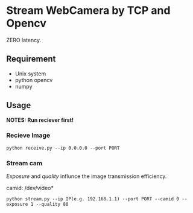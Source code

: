 # Stream WebCamera by TCP and Opencv

ZERO latency.

## Requirement

- Unix system
- python opencv
- numpy

## Usage

**NOTES: Run reciever first!**

### Recieve Image
```
python receive.py --ip 0.0.0.0 --port PORT
```

### Stream cam
*Exposure* and *quality* influnce the image transmission efficiency.

camid: /dev/video*

```
python stream.py --ip IP(e.g. 192.168.1.1) --port PORT --camid 0 --exposure 1 --quality 80
```

